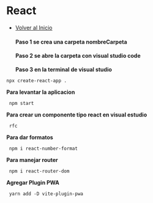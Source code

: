 # React
- [Volver al Inicio](../README.md)
  
  #### Paso 1 se crea una carpeta nombreCarpeta
  #### Paso 2 se abre la carpeta con visual studio code
  **Paso 3 en la terminal de visual studio**
```react
npx create-react-app .
```
 **Para levantar la aplicacion**
 ```react
  npm start  
```
 **Para crear un componente tipo react en visual estudio**
 ```react
  rfc
```
 **Para dar formatos**
 ```react
  npm i react-number-format
```
 **Para manejar router**
 ```react
  npm i react-router-dom
```
**Agregar Plugin PWA**
 ```react
  yarn add -D vite-plugin-pwa
```


